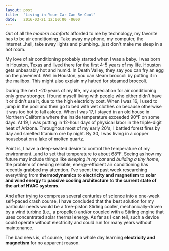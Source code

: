 ```yaml
---
layout: post
title:  "Living in Your Car Can Be Cool"
date:   2016-03-21 12:00:00 -0600
---
```

Out of all the *modern comforts* afforded to me by technology, my favorite has to be air conditioning. Take away my phone, my computer, the internet...hell, take away lights and plumbing...just don't make me sleep in a hot room.

My love of air conditioning probably started when I was a baby. I was born in Houston, Texas and lived there for the first 4-5 years of my life. Houston gets unbearably hot and humid. In Death Valley, they say you can fry an egg on the pavement. Well in Houston, you can steam broccoli by putting it in the mailbox. This might also explain my hatred for steamed broccoli.

During the next ~20 years of my life, my appreciation for air conditioning only grew stronger. I found myself living with people who either didn't have it or didn't use it, due to the high electricity cost. When I was 16, I used to jump in the pool and then go to bed with wet clothes on because otherwise it was too hot to fall asleep. When I was 17, I stayed in an old house in Northern California where the inside temperature exceeded 90&#x00B0;F on some days. At 19, I was putting in 12-hour days of physical labor in the triple-digit heat of Arizona. Throughout most of my early 20's, I battled forest fires by day and smelted titanium ore by night. By 30, I was living in a copper houseboat on a lake of molten quartz.

Point is, I have a deep-seated desire to control the temperature of my environment...and to set that temperature to about 68&#x00B0;F. Seeing as how my future may include things like *sleeping in my car* and *building a tiny home*, the problem of needing reliable, energy-efficient air conditioning has recently grabbed my attention. I've spent the past week researching everything from **thermodynamics** to **electricity and magnetism** to **solar and wind energy** to **passive cooling architecture** to **the current state of the art of HVAC systems**.

And after trying to compress several centuries of science into a one-week self-paced crash course, I have concluded that the best solution for my particular needs would be a free-piston Stirling cooler, mechanically-driven by a wind turbine (i.e., a propeller) and/or coupled with a Stirling engine that uses concentrated solar thermal energy. As far as I can tell, such a device could operate without electricity and could run for many years without maintenance.

The bad news is, of course, I spent a whole day learning **electricity and magnetism** for no apparent reason.
